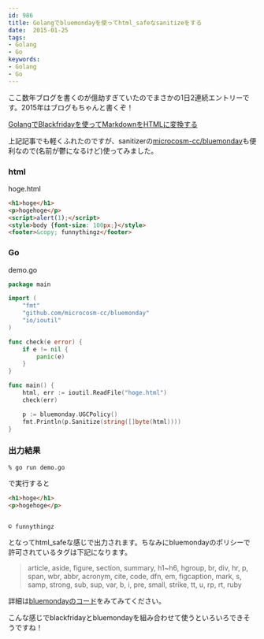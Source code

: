 ```yaml
---
id: 986
title: Golangでbluemondayを使ってhtml_safeなsanitizeをする
date:  2015-01-25
tags:
- Golang
- Go
keywords:
- Golang
- Go
---
```


ここ数年ブログを書くのが億劫すぎていたのでまさかの1日2連続エントリーです。2015年はブログもちゃんと書くぞ！

[GolangでBlackfridayを使ってMarkdownをHTMLに変換する](http://hiropo.co.uk/archives/985.html)

上記記事でも軽くふれたのですが、sanitizerの[microcosm-cc/bluemonday](https://github.com/microcosm-cc/bluemonday)も便利なので(名前が鬱になるけど)使ってみました。

### html

hoge.html

```html
<h1>hoge</h1>
<p>hogehoge</p>
<script>alert(1);</script>
<style>body {font-size: 100px;}</style>
<footer>&copy; funnythingz</footer>
```

### Go

demo.go

```Go
package main

import (
	"fmt"
	"github.com/microcosm-cc/bluemonday"
	"io/ioutil"
)

func check(e error) {
	if e != nil {
		panic(e)
	}
}

func main() {
	html, err := ioutil.ReadFile("hoge.html")
	check(err)

	p := bluemonday.UGCPolicy()
	fmt.Println(p.Sanitize(string([]byte(html))))
}
```

### 出力結果

```
% go run demo.go
```

で実行すると

```html
<h1>hoge</h1>
<p>hogehoge</p>


© funnythingz
```

となってhtml_safeな感じで出力されます。ちなみにbluemondayのポリシーで許可されているタグは下記になります。

> article, aside, figure, section, summary, h1~h6, hgroup, br, div, hr, p, span, wbr, abbr, acronym, cite, code, dfn, em, figcaption, mark, s, samp, strong, sub, sup, var, b, i, pre, small, strike, tt, u, rp, rt, ruby

詳細は[bluemondayのコード](https://github.com/microcosm-cc/bluemonday/blob/master/policies.go)をみてみてください。

こんな感じでblackfridayとbluemondayを組み合わせて使うといろいろできそうですね！
